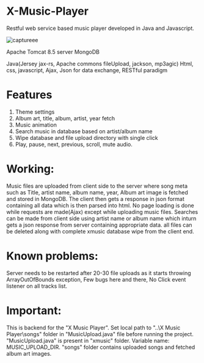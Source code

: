 # X-Music-Player
Restful web service based music player developed in Java and Javascript.

![captureee](https://user-images.githubusercontent.com/9462473/31319678-6ca970d6-ac85-11e7-871c-20c95ba8dd7f.PNG)

Apache Tomcat 8.5 server
MongoDB

Java(Jersey jax-rs, Apache commons fileUpload, jackson, mp3agic)
Html, 
css, 
javascript, 
Ajax, 
Json for data exchange, 
RESTful paradigm

# Features
1. Theme settings <br>
2. Album art, title, album, artist, year fetch<br>
3. Music animation<br>
4. Search music in database based on artist/album name<br>
5. Wipe database and file upload directory with single click<br>
6. Play, pause, next, previous, scroll, mute audio.

# Working:
Music files are uploaded from client side to the server where song meta such as Title, artist name, album name, year, Album art image is fetched
and stored in MongoDB. The client then gets a response in json format containing all data which is then parsed into html. No page loading is done
while requests are made(Ajax) except while uploading music files.
Searches can be made from client side using artist name or album name which inturn gets a json response from server containing appropriate data.
all files can be deleted along with complete xmusic database wipe from the client end.

# Known problems:
Server needs to be restarted after 20-30 file uploads as it starts throwing ArrayOutOfBounds exception, 
Few bugs here and there, 
No Click event listener on all tracks list.

# Important: 
This is backend for the "X Music Player". Set local path to "..\X Music Player\songs" folder in "MusicUpload.java" file before running the project.
"MusicUpload.java" is present in "xmusic" folder. Variable name: MUSIC_UPLOAD_DIR. "songs" folder contains uploaded songs and
fetched album art images.

